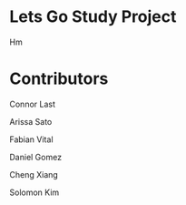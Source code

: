 # Lets Go Study Project
Hm

# Contributors

Connor Last

Arissa Sato

Fabian Vital

Daniel Gomez

Cheng Xiang

Solomon Kim
